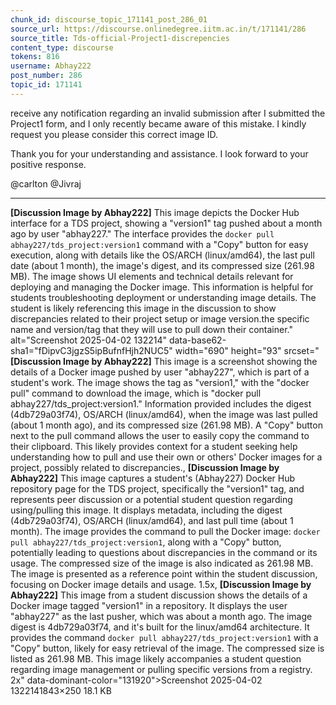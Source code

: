 ```yaml
---
chunk_id: discourse_topic_171141_post_286_01
source_url: https://discourse.onlinedegree.iitm.ac.in/t/171141/286
source_title: Tds-official-Project1-discrepencies
content_type: discourse
tokens: 816
username: Abhay222
post_number: 286
topic_id: 171141
---
```


 receive any notification regarding an invalid submission after I submitted the Project1 form, and I only recently became aware of this mistake. I kindly request you please consider this correct image ID.

Thank you for your understanding and assistance. I look forward to your positive response.

@carlton @Jivraj

---

**[Discussion Image by Abhay222]** This image depicts the Docker Hub interface for a TDS project, showing a "version1" tag pushed about a month ago by user "abhay227." The interface provides the `docker pull abhay227/tds_project:version1` command with a "Copy" button for easy execution, along with details like the OS/ARCH (linux/amd64), the last pull date (about 1 month), the image's digest, and its compressed size (261.98 MB). The image shows UI elements and technical details relevant for deploying and managing the Docker image. This information is helpful for students troubleshooting deployment or understanding image details. The student is likely referencing this image in the discussion to show discrepancies related to their project setup or image version.the specific name and version/tag that they will use to pull down their container." alt="Screenshot 2025-04-02 132214" data-base62-sha1="fDipvC3jgzS5ipBufnfHjh2NUC5" width="690" height="93" srcset="**[Discussion Image by Abhay222]** This image is a screenshot showing the details of a Docker image pushed by user "abhay227", which is part of a student's work. The image shows the tag as "version1," with the "docker pull" command to download the image, which is "docker pull abhay227/tds_project:version1." Information provided includes the digest (4db729a03f74), OS/ARCH (linux/amd64), when the image was last pulled (about 1 month ago), and its compressed size (261.98 MB). A "Copy" button next to the pull command allows the user to easily copy the command to their clipboard. This likely provides context for a student seeking help understanding how to pull and use their own or others' Docker images for a project, possibly related to discrepancies., **[Discussion Image by Abhay222]** This image captures a student's (Abhay227) Docker Hub repository page for the TDS project, specifically the "version1" tag, and represents peer discussion or a potential student question regarding using/pulling this image. It displays metadata, including the digest (4db729a03f74), OS/ARCH (linux/amd64), and last pull time (about 1 month). The image provides the command to pull the Docker image: `docker pull abhay227/tds_project:version1`, along with a "Copy" button, potentially leading to questions about discrepancies in the command or its usage. The compressed size of the image is also indicated as 261.98 MB. The image is presented as a reference point within the student discussion, focusing on Docker image details and usage. 1.5x, **[Discussion Image by Abhay222]** This image from a student discussion shows the details of a Docker image tagged "version1" in a repository. It displays the user "abhay227" as the last pusher, which was about a month ago. The image digest is 4db729a03f74, and it's built for the linux/amd64 architecture. It provides the command `docker pull abhay227/tds_project:version1` with a "Copy" button, likely for easy retrieval of the image. The compressed size is listed as 261.98 MB. This image likely accompanies a student question regarding image management or pulling specific versions from a registry. 2x" data-dominant-color="131920">Screenshot 2025-04-02 1322141843×250 18.1 KB

